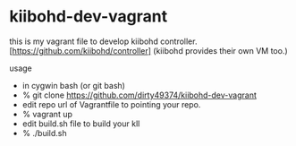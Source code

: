 # kiibohd-dev-vagrant

this is my vagrant file to develop kiibohd controller. [https://github.com/kiibohd/controller] (kiibohd provides their own VM too.)


usage

* in cygwin bash (or git bash)
* % git clone https://github.com/dirty49374/kiibohd-dev-vagrant
* edit repo url of Vagrantfile to pointing your repo.
* % vagrant up
* edit build.sh file to build your kll
* % ./build.sh
 

